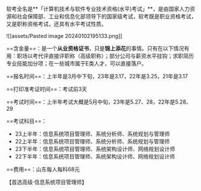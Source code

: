 软考全名是**「计算机技术与软件专业技术资格(水平)考试」**，是由国家人力资源和社会保障部、工业和信息化部领导下的国家级考试，软考既是职业资格考试，又是职称资格考试，还具有水平考试性质。

![[assets/Pasted image 20240102195133.png]]

==含金量==：是一个**从业资格证书**，只是**锦上添花**的事情。只有在以下情况有用：职场以考代评直接评职称（高级职称）；部分公司与薪资水平挂钩；求职简历专业技能加分项；在一些城市属于E类人才，可以直接落户。

==报名时间==：上半年是3月中下旬，23年是3.17，22年是3.25，21年是3.17

==打印准考证时间==：考试前3天

==考试时间==：上半年考试大概是5月中旬，23年是5.27、28，22年是5.28、29

==考试科目==：

- 23上半年：信息系统项目管理师、系统分析师、系统规划与管理师
- 22上半年：信息系统项目管理师、系统分析师、系统规划与管理师
- 23下半年：信息系统项目管理师、系统架构设计师、网络规划设计师
- 22下半年：信息系统项目管理师、系统架构设计师、网络规划设计师

==费用==：山东每人每科68元

【首选高级·信息系统项目管理师】

